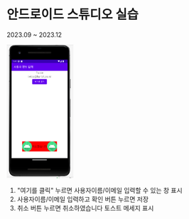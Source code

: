 # 안드로이드 스튜디오 실습

2023.09 ~ 2023.12

<img src = "앱콘개_기말_김진규.PNG" width="150" height="300">

1. "여기를 클릭" 누르면 사용자이름/이메일 입력할 수 있는 창 표시
2. 사용자이름/이메일 입력하고 확인 버튼 누르면 저장
3. 취소 버튼 누르면 취소하였습니다 토스트 메세지 표시



